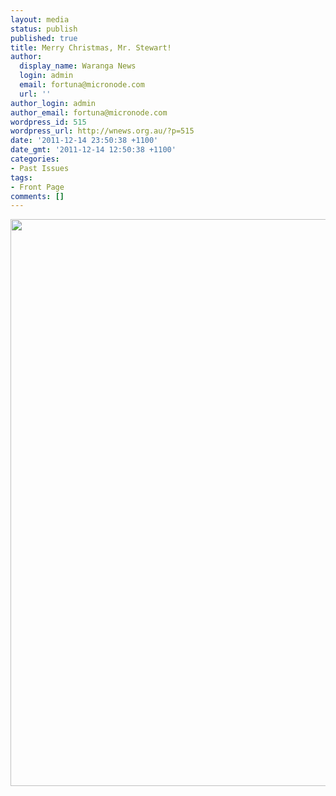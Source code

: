 ```yaml
---
layout: media
status: publish
published: true
title: Merry Christmas, Mr. Stewart!
author:
  display_name: Waranga News
  login: admin
  email: fortuna@micronode.com
  url: ''
author_login: admin
author_email: fortuna@micronode.com
wordpress_id: 515
wordpress_url: http://wnews.org.au/?p=515
date: '2011-12-14 23:50:38 +1100'
date_gmt: '2011-12-14 12:50:38 +1100'
categories:
- Past Issues
tags:
- Front Page
comments: []
---
```


<a href="http://wnews.org.au/wp-content/uploads/2011/12/frontpage-20111215.pdf"><img class="alignnone size-full wp-image-513" title="Front Page - December 15, 2011" src="http://wnews.org.au/wp-content/uploads/2011/12/frontpage-20111215.png" alt="" width="624" height="907" /></a>
